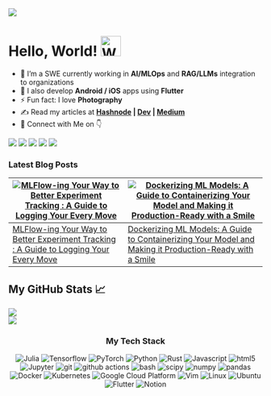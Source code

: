 <div>
<image src="https://64.media.tumblr.com/54805606e41234da265775f4ee8631ef/41d4a35f37c5abf1-f6/s1280x1920/c86995ddee2840dabfff99995367a58ed1382687.gifv">
</div>
<h1 align="left">Hello, World!   <img src="https://raw.githubusercontent.com/nixin72/nixin72/master/wave.gif" 
         alt="Waving hand animated gif"
         height="40"
         width="40" /></h1>

- 🔭 I’m a SWE currently working in **AI/MLOps** and **RAG/LLMs** integration to organizations
- 📱 I also develop **Android / iOS** apps using **Flutter**
- ⚡ Fun fact: I love **Photography**
- ✍ Read my articles at **[Hashnode](https://msp99000.hashnode.dev/)  |  [Dev](https://dev.to/msp99000)  |  [Medium](https://medium.com/@msp99000)**
- 🔗 Connect with Me on 👇
<p>
  <a href="mailto:msp99000@gmail.com"><img src="https://img.shields.io/badge/e‑mail-D14836.svg?style=for-the-badge&logo=GMail&logoColor=white"/></a>
  <a href="https://instagram.com/meuralnetwork"><img src="https://img.shields.io/badge/instagram-E4405F.svg?style=for-the-badge&logo=instagram&logoColor=white"/></a>
  <a href="https://twitch.tv/msp99000"><img src="https://img.shields.io/badge/twitch-9146FF.svg?style=for-the-badge&logo=twitch&logoColor=white"/></a>
  <a href="https://linkedin.com/in/msp99000"><img src="https://img.shields.io/badge/linkedin-0077B5.svg?style=for-the-badge&logo=linkedin&logoColor=white"/></a>
  <a href="https://twitter.com/msp99000"><img src="https://img.shields.io/badge/twitter-1DA1F2.svg?style=for-the-badge&logo=twitter&logoColor=white"/></a>
</p>

### Latest Blog Posts

| [![MLFlow-ing Your Way to Better Experiment Tracking : A Guide to Logging Your Every Move](https://miro.medium.com/v2/resize:fit:1400/format:webp/1*iTgzTiZZXNRMx1RV3RRGqg.jpeg?w=200&h=120&fit=crop&crop=entropy&auto=compress,format&format=webp)](https://towardsdev.com/mlflow-d4722c765c15) | [![Dockerizing ML Models: A Guide to Containerizing Your Model and Making it Production-Ready with a Smile](https://miro.medium.com/v2/resize:fit:1400/format:webp/1*hBR0H3h0ok8_LpyrabTENw.png?w=200&h=120&fit=crop&crop=entropy&auto=compress,format&format=webp)](https://msp99000.medium.com/dockerizing-ml-models-a-guide-to-containerizing-your-model-and-making-it-production-ready-with-a-c450a3f281b8) |
| --- | --- |
| [MLFlow-ing Your Way to Better Experiment Tracking : A Guide to Logging Your Every Move](https://towardsdev.com/mlflow-d4722c765c15) | [Dockerizing ML Models: A Guide to Containerizing Your Model and Making it Production-Ready with a Smile](https://msp99000.medium.com/dockerizing-ml-models-a-guide-to-containerizing-your-model-and-making-it-production-ready-with-a-c450a3f281b8) |


<p>
<h2>My GitHub Stats  📈 </h2>
<a href="https://github.com/msp99000">
         <img src="https://github-readme-streak-stats.herokuapp.com/?user=msp99000&theme=blueberry-duo&show_icons=true"><br>
         <img src="https://github-profile-summary-cards.vercel.app/api/cards/profile-details?username=msp99000&theme=city_lights"><br>
</a>
</p>

<h3 align="center">
  My Tech Stack
</h3>
 
<p align=center>
  <img alt="Julia" src="https://img.shields.io/badge/-Julia-BA55D3?style=for-the-badge&logo=julia&logoColor=white" />
  <img alt="Tensorflow" src="https://img.shields.io/badge/TensorFlow-%23FF6F00.svg?style=for-the-badge&logo=TensorFlow&logoColor=white" />
  <img alt="PyTorch" src="https://img.shields.io/badge/PyTorch-%23EE4C2C.svg?style=for-the-badge&logo=PyTorch&logoColor=white" />
  <img alt="Python" src="https://img.shields.io/badge/-Python-45b8d8?style=for-the-badge&logo=python&logoColor=white" />
  <img alt="Rust" src="https://img.shields.io/badge/-Rust-DD0031?style=for-the-badge&logo=rust&logoColor=white" />
  <img alt="Javascript" src="https://img.shields.io/badge/-Javascript-F7DF1E?style=for-the-badge&logo=JavaScript&logoColor=black" />
  <img alt="html5" src="https://img.shields.io/badge/-HTML5-DC143C?style=for-the-badge&logo=html5&logoColor=white" />
  <img alt="Jupyter" src="https://img.shields.io/badge/-Jupyter-5849BE?style=for-the-badge&logo=jupyter&logoColor=white" />
  <img alt="git" src="https://img.shields.io/badge/-Git-F05032?style=for-the-badge&logo=git&logoColor=white" />
  <img alt="github actions" src="https://img.shields.io/badge/-Github_Actions-E10098?style=for-the-badge&logo=github-actions&logoColor=white" />
  <img alt="bash" src="https://img.shields.io/badge/-Bash-000000?style=for-the-badge&logo=gnu-bash&logoColor=white" />
  <img alt="scipy" src="https://img.shields.io/badge/-SciPy-0A9EDC?style=for-the-badge&logo=scipy&logoColor=white" />
  <img alt="numpy" src="https://img.shields.io/badge/-NumPy-013243?style=for-the-badge&logo=numpy&logoColor=white" />
  <img alt="pandas" src="https://img.shields.io/badge/-Pandas-150458?style=for-the-badge&logo=pandas&logoColor=white" />
  <img alt="Docker" src="https://img.shields.io/badge/-Docker-46a2f1?style=for-the-badge&logo=docker&logoColor=white" />
  <img alt="Kubernetes" src="https://img.shields.io/badge/-Kubernetes-4B0082?style=for-the-badge&logo=kubernetes&logoColor=white" />
  <img alt="Google Cloud Platform" src="https://img.shields.io/badge/-Google_Cloud_Platform-1a73e8?style=for-the-badge&logo=google-cloud&logoColor=white" />


  <img alt="Vim" src="https://img.shields.io/badge/-Vim-228B22?style=for-the-badge&logo=vim&logoColor=white" />
  <img alt="Linux" src="https://img.shields.io/badge/-Linux-000000?style=for-the-badge&logo=linux&logoColor=white" />
  <img alt="Ubuntu" src="https://img.shields.io/badge/-Ubuntu-F05032?style=for-the-badge&logo=ubuntu&logoColor=white" />
  <img alt="Flutter" src="https://img.shields.io/badge/Flutter-%2302569B.svg?style=for-the-badge&logo=Flutter&logoColor=white" />
<!--   <img alt="Solidity" src="https://img.shields.io/badge/Solidity-%23363636.svg?style=for-the-badge&logo=solidity&logoColor=white" /> -->
  <img alt="Notion" src="https://img.shields.io/badge/-Notion-010101?style=for-the-badge&logo=notion&logoColor=white" />
</p>
